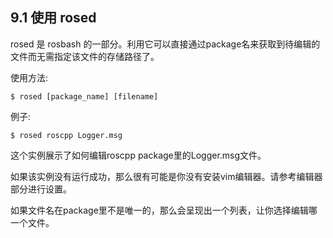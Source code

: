 ## 9.1 使用 rosed
rosed 是 rosbash 的一部分。利用它可以直接通过package名来获取到待编辑的文件而无需指定该文件的存储路径了。

使用方法:



```
$ rosed [package_name] [filename]
```

例子:



```
$ rosed roscpp Logger.msg
```

这个实例展示了如何编辑roscpp package里的Logger.msg文件。

如果该实例没有运行成功，那么很有可能是你没有安装vim编辑器。请参考编辑器部分进行设置。

如果文件名在package里不是唯一的，那么会呈现出一个列表，让你选择编辑哪一个文件。